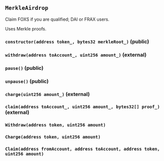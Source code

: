 ## `MerkleAirdrop`

Claim FOXS if you are qualified; DAI or FRAX users.


Uses Merkle proofs.


### `constructor(address token_, bytes32 merkleRoot_)` (public)





### `withdraw(address toAccount_, uint256 amount_)` (external)





### `pause()` (public)





### `unpause()` (public)





### `charge(uint256 amount_)` (external)





### `claim(address toAccount_, uint256 amount_, bytes32[] proof_)` (external)






### `Withdraw(address token, uint256 amount)`





### `Charge(address token, uint256 amount)`





### `Claim(address fromAccount, address toAccount, address token, uint256 amount)`





